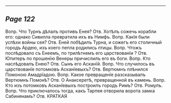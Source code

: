

---
*Page 122*
---

Вопр. Что Турнъ дѣлалъ противъ Енея?
Отв. Хотѣлъ сожечь корабли его: однако Сивилла превратила ихъ въ Нимфъ.
Вопр. Какїя были успѣхи войны сея?
Отв. Еней побѣдилъ Турна, и сожегъ его столичный городъ Ардею, изъ коего пепла родились птицы.
Вопр. Чтожъ послѣдовало съ Енеемъ, по трилѣтнемъ его царствованїи ?
Отв. Юпитеръ по прошенїю Венеры причислилъ его въ боги.
Вопр. Кто наслѣдовалъ Енею?
Отв. Сынъ его Асканїй.
Вопр. Что случилось въ царствованїе потомковъ Асканїевыхъ?
Отв. Вертюмнъ плѣнился Помоною Амадрїадою.
Вопр. Какое превращенїе разсказывалъ Вертюмнъ Помонѣ?
Отв. О Анаксеретѣ, превращенной въ камень.
Вопр. Кто изъ потомковъ Асканїевыхъ построилъ городъ Римъ?
Отв. Ромулъ.
Вопр. Что приключалось тогда, какъ Тарпея отворила ворота замка Сабинянамъ?
*Отв.*
КРАТКАЯ